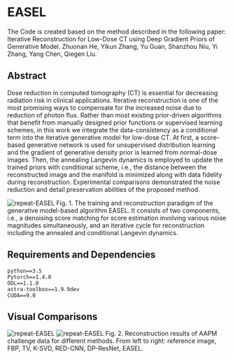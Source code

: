# EASEL
The Code is created based on the method described in the following paper: Iterative Reconstruction for Low-Dose CT using Deep Gradient Priors of Generative Model. Zhuonan He, Yikun Zhang, Yu Guan, Shanzhou Niu, Yi Zhang,  Yang Chen, Qiegen Liu.


## Abstract
Dose reduction in computed tomography (CT) is essential for decreasing radiation risk in clinical applications. Iterative reconstruction is one of the most promising ways to compensate for the increased noise due to reduction of photon flux. Rather than most existing prior-driven algorithms that benefit from manually designed prior functions or supervised learning schemes, in this work we integrate the data-consistency as a conditional term into the iterative generative model for low-dose CT. At first, a score-based generative network is used for unsupervised distribution learning and the gradient of generative density prior is learned from normal-dose images. Then, the annealing Langevin dynamics is employed to update the trained priors with conditional scheme, i.e., the distance between the reconstructed image and the manifold is minimized along with data fidelity during reconstruction. Experimental comparisons demonstrated the noise reduction and detail preservation abilities of the proposed method. 

![repeat-EASEL](https://github.com/yqx7150/EASEL/blob/master/EASEL/Figs/fig2.png)
Fig. 1. The training and reconstruction paradigm of the generative model-based algorithm EASEL. It consists of two components, i.e., a denoising score matching for score estimation involving various noise magnitudes simultaneously, and an iterative cycle for reconstruction including the annealed and conditional Langevin dynamics.

## Requirements and Dependencies
    python==3.5
    Pytorch==1.4.0
    ODL==1.1.0
    astra-toolbox==1.9.9dev
    CUDA==9.0
 
## Visual Comparisons
![repeat-EASEL](https://github.com/yqx7150/EASEL/blob/master/EASEL/Figs/ret.png)
![repeat-EASEL](https://github.com/yqx7150/EASEL/blob/master/EASEL/Figs/zoom_ret.png)
Fig. 2. Reconstruction results of AAPM challenge data for different methods. From left to right: reference image, FBP, TV, K-SVD, RED-CNN, DP-ResNet,  EASEL.
